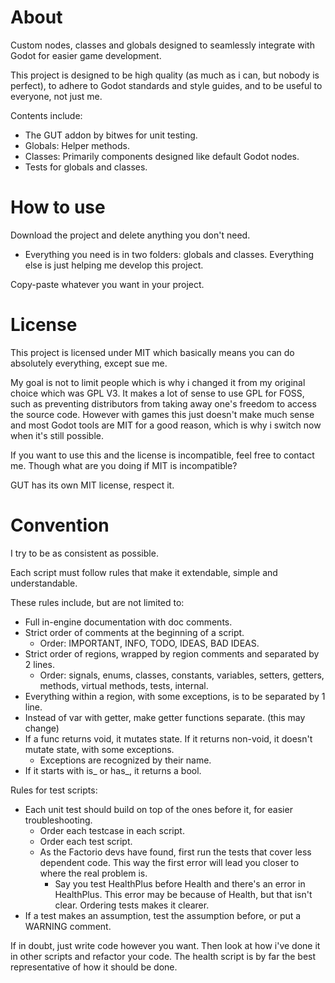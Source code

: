 # About

Custom nodes, classes and globals designed to seamlessly integrate with Godot for easier game development.

This project is designed to be high quality (as much as i can, but nobody is perfect), to adhere to Godot standards and style guides, and to be useful to everyone, not just me.

Contents include:
- The GUT addon by bitwes for unit testing.
- Globals: Helper methods.
- Classes: Primarily components designed like default Godot nodes.
- Tests for globals and classes.

# How to use

Download the project and delete anything you don't need.
- Everything you need is in two folders: globals and classes. Everything else is just helping me develop this project.

Copy-paste whatever you want in your project.

# License

This project is licensed under MIT which basically means you can do absolutely everything, except sue me.

My goal is not to limit people which is why i changed it from my original choice which was GPL V3. It makes a lot of sense to use GPL for FOSS, such as preventing distributors from taking away one's freedom to access the source code. However with games this just doesn't make much sense and most Godot tools are MIT for a good reason, which is why i switch now when it's still possible.

If you want to use this and the license is incompatible, feel free to contact me. Though what are you doing if MIT is incompatible?

GUT has its own MIT license, respect it.

# Convention

I try to be as consistent as possible.

Each script must follow rules that make it extendable, simple and understandable.

These rules include, but are not limited to:
- Full in-engine documentation with doc comments.
- Strict order of comments at the beginning of a script.
	- Order: IMPORTANT, INFO, TODO, IDEAS, BAD IDEAS.
- Strict order of regions, wrapped by region comments and separated by 2 lines.
	- Order: signals, enums, classes, constants, variables, setters, getters, methods, virtual methods, tests, internal.
- Everything within a region, with some exceptions, is to be separated by 1 line.
- Instead of var with getter, make getter functions separate. (this may change)
- If a func returns void, it mutates state. If it returns non-void, it doesn't mutate state, with some exceptions.
	- Exceptions are recognized by their name.
- If it starts with is_ or has_, it returns a bool.

Rules for test scripts:
- Each unit test should build on top of the ones before it, for easier troubleshooting.
	- Order each testcase in each script.
	- Order each test script.
	- As the Factorio devs have found, first run the tests that cover less dependent code. This way the first error will lead you closer to where the real problem is.
		- Say you test HealthPlus before Health and there's an error in HealthPlus. This error may be because of Health, but that isn't clear. Ordering tests makes it clearer.
- If a test makes an assumption, test the assumption before, or put a WARNING comment.

If in doubt, just write code however you want. Then look at how i've done it in other scripts and refactor your code. The health script is by far the best representative of how it should be done.
